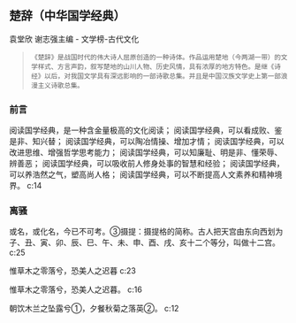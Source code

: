 ## 楚辞（中华国学经典）

袁堂欣 谢志强主编  -  文学榜-古代文化

>     《楚辞》是战国时代的伟大诗人屈原创造的一种诗体。作品运用楚地（今两湖一带）的文学样式、方言声韵，叙写楚地的山川人物、历史风情，具有浓厚的地方特色。是继《诗经》以后，对我国文学具有深远影响的一部诗歌总集。并且是中国汉族文学史上第一部浪漫主义诗歌总集。

### 前言

阅读国学经典，是一种含金量极高的文化阅读；    阅读国学经典，可以看成败、鉴是非、知兴替；    阅读国学经典，可以陶冶情操、增加才情；    阅读国学经典，可以改进思维、增强哲学思考能力；    阅读国学经典，可以知廉耻、明是非、懂荣辱、辨善恶；    阅读国学经典，可以吸收前人修身处事的智慧和经验；    阅读国学经典，可以养浩然之气，塑高尚人格；    阅读国学经典，可以不断提高人文素养和精神境界。 c:14

### 离骚

或名，或化名，今已不可考。③摄提：摄提格的简称。古人把天宫由东向西划为子、丑、寅、卯、辰、巳、午、未、申、酉、戌、亥十二个等分，叫做十二宫。 c:25

惟草木之零落兮，恐美人之迟暮 c:23

惟草木之零落兮，恐美人之迟暮。 c:16

朝饮木兰之坠露兮①，夕餐秋菊之落英②。 c:12
